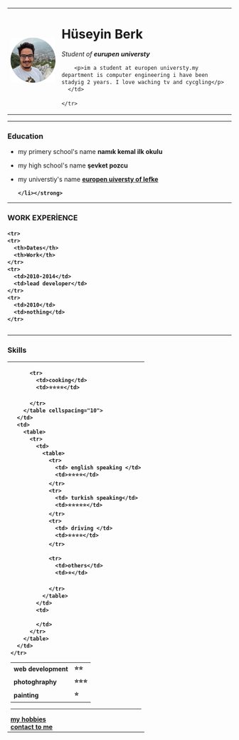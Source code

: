 
<html lang="en" dir="ltr">

<head>
  <meta charset="utf-8">
  <title>❤️Huseyin's Personal Site </title>
</head>

<body>
  <table cellspacing="20">
    <tr>
      <td><img src="aa.png" alt="hüseyin profile picture"></td>
      <td>
        <h1>Hüseyin Berk</h1>
        <p><em>Student of <strong> eurupen universty</strong></em></p>

        <p>im a student at europen universty.my department is computer engineering i have been stadyig 2 years. I love waching tv and cycgling</p>
      </td>

    </tr>
  </table>

  <hr>
  <h3>Education</h3>
  <ul>
    <p>
      <li>my primery school's name <strong>namık kemal ilk okulu
    </p>
    </li></strong>
    <p>
      <li>my high school's name <strong> şevket pozcu
    </p>
    </li></strong>
    <p>
      <li> my universtiy's name <strong><a href="https://www.eul.edu.tr/">europen uiversty of lefke</a>
    </p>

    </li></strong>
  </ul>
  <hr>
  <h3>WORK EXPERİENCE</h3>

  <table cellspacing="10">

    <tr>
    <tr>
      <th>Dates</th>
      <th>Work</th>
    </tr>
    <tr>
      <td>2010-2014</td>
      <td>lead developer</td>
    </tr>
    <tr>
      <td>2010</td>
      <td>nothing</td>
    </tr>
  </table>
<hr>
  <h3>Skills</h3>

  <table cellspacing="10">
    <tr>
      <td>
        <table>
          <tr>
            <td> web development </td>
            <td>⭐⭐</td>
          </tr>
          <tr>
            <td> photoghraphy</td>
            <td>⭐⭐⭐</td>
          </tr>
          <tr>
            <td> painting </td>
            <td>⭐</td>
          </tr>

          <tr>
            <td>cooking</td>
            <td>⭐⭐⭐⭐</td>

          </tr>
        </table cellspacing="10">
      </td>
      <td>
        <table>
          <tr>
            <td>
              <table>
                <tr>
                  <td> english speaking </td>
                  <td>⭐⭐⭐⭐</td>
                </tr>
                <tr>
                  <td> turkish speaking</td>
                  <td>⭐⭐⭐⭐⭐</td>
                </tr>
                <tr>
                  <td> driving </td>
                  <td>⭐⭐⭐⭐</td>
                </tr>

                <tr>
                  <td>others</td>
                  <td>⭐</td>

                </tr>
              </table>
            </td>
            <td>

            </td>
          </tr>
        </table>
      </td>
    </tr>
  </table>


  <hr>
  <a href="hobies.html">my hobbies</a>
  <br>
  <a href="contactome.html">contact to me</a>
</body>


</html>
